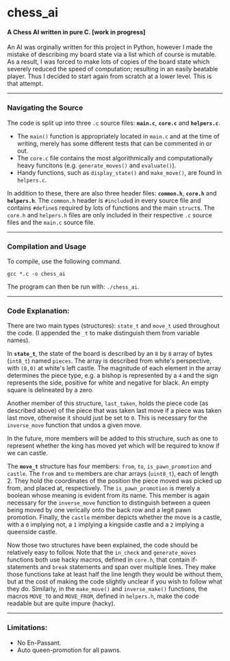 chess_ai
========================

#### A Chess AI written in pure C. [work in progress]

An AI was orginally written for this project in Python, however I made the mistake of describing my board state via a list which of course is mutable. As a result, I was forced to make lots of copies of the board state which severely reduced the speed of computation; resulting in an easily beatable player. Thus I decided to start again from scratch at a lower level. This is that attempt.

---

### Navigating the Source

The code is split up into three `.c` source files: **`main.c`**, **`core.c`** and **`helpers.c`**.

 - The `main()` function is appropriately located in `main.c` and at the time of writing, merely has some different tests that can be commented in or out.
 - The `core.c` file contains the most algorithmically and computationally heavy funcitons (e.g. `generate_moves()` and `evaluate()`).
 - Handy functions, such as `display_state()` and `make_move()`, are found in `helpers.c`.

In addition to these, there are also three header files: **`common.h`**, **`core.h`** and **`helpers.h`**. The `common.h` header is `#include`d in every source file and contains `#define`s required by lots of functions and the main `struct`s. The `core.h` and `helpers.h` files are only included in their respective `.c` source files and the `main.c` source file.

---

### Compilation and Usage

To compile, use the following command.

```
gcc *.c -o chess_ai
```

The program can then be run with: `./chess_ai`.

---

### Code Explanation:

There are two main types (structures): `state_t` and `move_t` used throughout the code. (I appended the `_t` to make distinguish them from variable names).

In **`state_t`**, the state of the board is described by an `8` by `8` array of bytes (`int8_t`) named `pieces`. The array is described from white's perspective, with `(0,0)` at white's left castle. The magnitude of each element in the array determines the piece type, e.g. a bishop is represented by a `4` and the sign represents the side, positive for white and negative for black. An empty square is delineated by a zero.

Another member of this structure, `last_taken`, holds the piece code (as described above) of the piece that was taken last move if a piece was taken last move, otherwise it should just be set to `0`. This is necessary for the `inverse_move` function that undos a given move.

In the future, more members will be added to this structure, such as one to represent whether the king has moved yet which will be required to know if we can castle.

The **`move_t`** structure has four members: `from`, `to`, `is_pawn_promotion` and `castle`. The `from` and `to` members are char arrays (`uint8_t`), each of length 2. They hold the coordinates of the position the piece moved was picked up from, and placed at, respectively. The `is_pawn_promotion` is merely a boolean whose meaning is evident from its name. This member is again necessary for the `inverse_move` function to distinguish between a queen being moved by one verically onto the back row and a legit pawn promotion. Finally, the `castle` member depicts whether the move is a castle, with a `0` implying not, a `1` implying a kingside castle and a `2` implying a queenside castle.

Now those two structures have been explained, the code should be relatively easy to follow. Note that the `in_check` and `generate_moves` functions both use hacky macros, defined in `core.h`, that contain if-statements and `break` statements and span over multiple lines. They make those functions take at least half the line length they would be without them, but at the cost of making the code slightly unclear if you wish to follow what they do. Similarly, in the `make_move()` and `inverse_make()` functions, the macros `MOVE_TO` and `MOVE_FROM`, defined in `helpers.h`, make the code readable but are quite impure (hacky).

---

### Limitations:

- No En-Passant.
- Auto queen-promotion for all pawns.
